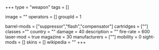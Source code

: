 +++
type = "weapon"
tags = []

image = ""
operators = []
groupId = 1

barrel-mods = ["suppressor","flash","compensator"]
cartridges = [""]
classes =""
country = ""
damage = 40
description = ""
fire-rate = 600
laser-mod = true
magazine = 30
manufacturers = [""]
mobility = 0
sight-mods = []
skins = []
wikipedia = ""
+++
